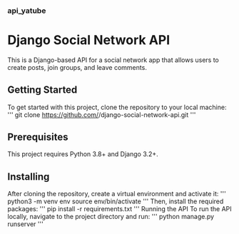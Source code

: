### api_yatube
# Django Social Network API
This is a Django-based API for a social network app that allows users to create posts, join groups, and leave comments.

## Getting Started
To get started with this project, clone the repository to your local machine:
'''
git clone https://github.com/<your-github-username>/django-social-network-api.git
'''
## Prerequisites
This project requires Python 3.8+ and Django 3.2+.

## Installing
After cloning the repository, create a virtual environment and activate it:
'''
python3 -m venv env
source env/bin/activate
'''
Then, install the required packages:
'''
pip install -r requirements.txt
'''
Running the API
To run the API locally, navigate to the project directory and run:
'''
python manage.py runserver
'''
